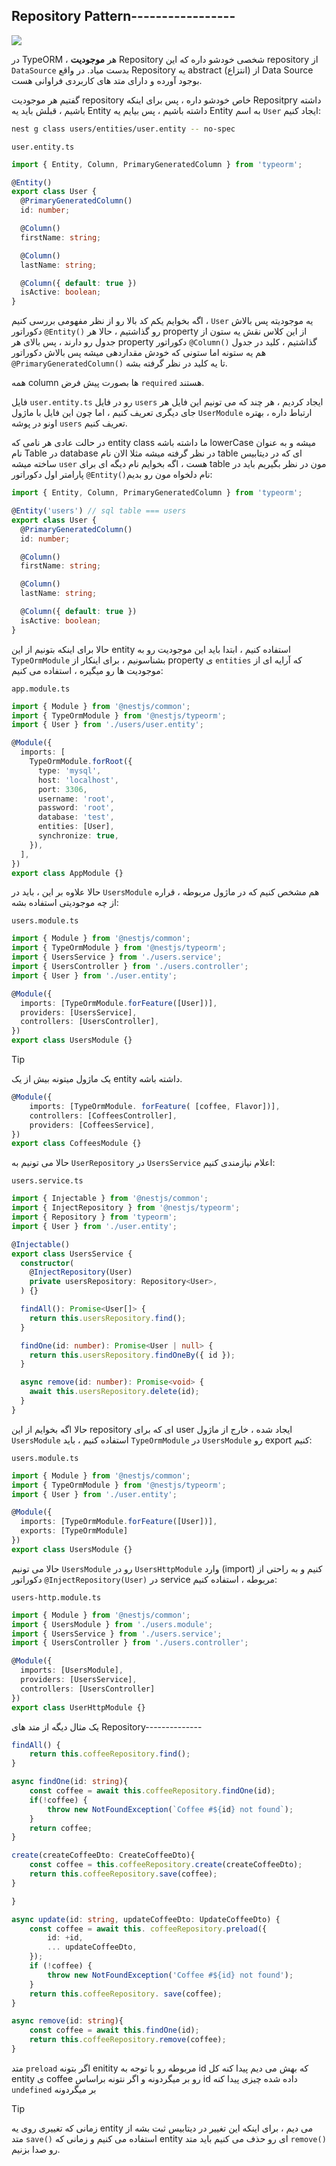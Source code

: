 ## Repository Pattern-----------------

![](./Images/Pasted%20image%2020240310202857%201.png)

در TypeORM ، هر **موجودیت** Repository شخصی خودشو داره که این repository از `DataSource` بدست میاد. در واقع Repository یه abstract (انتزاع) از Data Source بوجود آورده و دارای متد های کاربردی فراوانی هست.

گفتیم هر موجودیت repository خاص خودشو داره ، پس برای اینکه Repositpry داشته باشیم ، قبلش باید یه Entity داشته باشیم ، پس بیایم یه Entity به اسم `User` ایجاد کنیم:

```bash
nest g class users/entities/user.entity -- no-spec
```

`user.entity.ts`
```typescript
import { Entity, Column, PrimaryGeneratedColumn } from 'typeorm';

@Entity()
export class User {
  @PrimaryGeneratedColumn()
  id: number;

  @Column()
  firstName: string;

  @Column()
  lastName: string;

  @Column({ default: true })
  isActive: boolean;
}
```

اگه بخوایم یکم کد بالا رو از نظر مفهومی بررسی کنیم ، `User` یه موجودیته پس بالاش دکوراتور `@Entity()` رو گذاشتیم ، حالا هر property از این کلاس نقش یه ستون از جدول رو دارند ، پس بالای هر property دکوراتور `@Column()` گذاشتیم ، کلید در جدول هم یه ستونه اما ستونی که خودش مقداردهی میشه پس بالاش دکوراتور `@PrimaryGeneratedColumn()` تا یه کلید در نظر گرفته بشه.

همه column ها بصورت پیش فرض `required` هستند.

فایل `user.entity.ts` رو در فایل `users` ایجاد کردیم ، هر چند که می تونیم این فایل هر جای دیگری تعریف کنیم ، اما چون این فایل با ماژول `UserModule` ارتباط داره ، بهتره اونو در پوشه `users` تعریف کنیم.

در حالت عادی هر نامی که entity class ما داشته باشه lowerCase میشه و به عنوان نام Table در database در نظر گرفته میشه مثلا الان نام table ای که در دیتابیس ساخته میشه `user` هست ، اگه بخوایم نام دیگه ای برای table مون در نظر بگیریم باید در پارامتر اول دکوراتور `@Entity()`نام دلخواه مون رو بدیم:

```ts
import { Entity, Column, PrimaryGeneratedColumn } from 'typeorm';

@Entity('users') // sql table === users
export class User {
  @PrimaryGeneratedColumn()
  id: number;

  @Column()
  firstName: string;

  @Column()
  lastName: string;

  @Column({ default: true })
  isActive: boolean;
}
```

حالا برای اینکه بتونیم از این entity استفاده کنیم ، ابتدا باید این موجودیت رو به `TypeOrmModule` بشناسونیم ، برای اینکار از property ی `entities` که آرایه ای از موجودیت ها رو میگیره ، استفاده می کنیم:

`app.module.ts`
```typescript
import { Module } from '@nestjs/common';
import { TypeOrmModule } from '@nestjs/typeorm';
import { User } from './users/user.entity';

@Module({
  imports: [
    TypeOrmModule.forRoot({
      type: 'mysql',
      host: 'localhost',
      port: 3306,
      username: 'root',
      password: 'root',
      database: 'test',
      entities: [User],
      synchronize: true,
    }),
  ],
})
export class AppModule {}
```

حالا علاوه بر این ، باید در `UsersModule` هم مشخص کنیم که در ماژول مربوطه ، قراره از چه موجودیتی استفاده بشه:

`users.module.ts`
```typescript
import { Module } from '@nestjs/common';
import { TypeOrmModule } from '@nestjs/typeorm';
import { UsersService } from './users.service';
import { UsersController } from './users.controller';
import { User } from './user.entity';

@Module({
  imports: [TypeOrmModule.forFeature([User])],
  providers: [UsersService],
  controllers: [UsersController],
})
export class UsersModule {}
```

>[!tip]
>یک ماژول میتونه بیش از یک entity داشته باشه.

```ts
@Module({
	imports: [TypeOrmModule. forFeature( [coffee, Flavor])],
	controllers: [CoffeesController],
	providers: [CoffeesService],
})
export class CoffeesModule {}
```

حالا می تونیم به `UserRepository`  در `UsersService` اعلام نیازمندی کنیم:

`users.service.ts`
```typescript
import { Injectable } from '@nestjs/common';
import { InjectRepository } from '@nestjs/typeorm';
import { Repository } from 'typeorm';
import { User } from './user.entity';

@Injectable()
export class UsersService {
  constructor(
    @InjectRepository(User)
    private usersRepository: Repository<User>,
  ) {}

  findAll(): Promise<User[]> {
    return this.usersRepository.find();
  }

  findOne(id: number): Promise<User | null> {
    return this.usersRepository.findOneBy({ id });
  }

  async remove(id: number): Promise<void> {
    await this.usersRepository.delete(id);
  }
}
```

حالا اگه بخوایم از این repository ای که برای user ایجاد شده ، خارج از ماژول `UsersModule` استفاده کنیم ، باید `TypeOrmModule` در `UsersModule` رو export کنیم:

`users.module.ts`
```typescript
import { Module } from '@nestjs/common';
import { TypeOrmModule } from '@nestjs/typeorm';
import { User } from './user.entity';

@Module({
  imports: [TypeOrmModule.forFeature([User])],
  exports: [TypeOrmModule]
})
export class UsersModule {}
```

حالا می تونیم `UsersModule` رو در `UsersHttpModule` وارد (import) کنیم و به راحتی از دکوراتور `@InjectRepository(User)` در service مربوطه ، استفاده کنیم:

`users-http.module.ts`
```typescript
import { Module } from '@nestjs/common';
import { UsersModule } from './users.module';
import { UsersService } from './users.service';
import { UsersController } from './users.controller';

@Module({
  imports: [UsersModule],
  providers: [UsersService],
  controllers: [UsersController]
})
export class UserHttpModule {}
```


یک مثال دیگه از متد های Repository--------------


```ts
findAll() {
	return this.coffeeRepository.find();
}

async findOne(id: string){
	const coffee = await this.coffeeRepository.findOne(id);
	if(!coffee) {
		throw new NotFoundException(`Coffee #${id} not found`);
	}
	return coffee;
}

create(createCoffeeDto: CreateCoffeeDto){
	const coffee = this.coffeeRepository.create(createCoffeeDto);
	return this.coffeeRepository.save(coffee);
}

}

async update(id: string, updateCoffeeDto: UpdateCoffeeDto) {
	const coffee = await this. coffeeRepository.preload({
		id: +id,
		... updateCoffeeDto,
	});
	if (!coffee) {
		throw new NotFoundException('Coffee #${id} not found');
	}
	return this.coffeeRepository. save(coffee);
}

async remove(id: string){
	const coffee = await this.findOne(id);
	return this.coffeeRepository.remove(coffee);
}
```


متد `preload` اگر بتونه enitity مربوطه رو با توجه به id که بهش می دیم پیدا کنه کل entity ی coffee رو بر میگردونه و اگر نتونه براساس id داده شده چیزی پیدا کنه `undefined` بر میگردونه

>[!tip]
>زمانی که تغییری روی یه entity می دیم ، برای اینکه این تغییر در دیتابیس ثبت بشه از متد `save()` استفاده می کنیم و زمانی که entity ای رو حذف می کنیم باید متد `remove()` رو صدا بزنیم.

